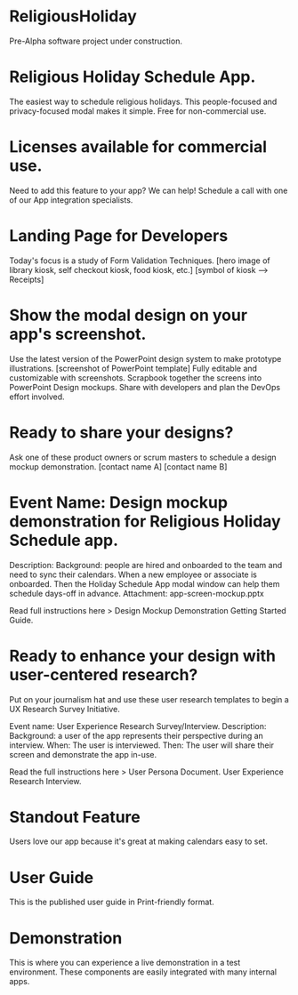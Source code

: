 # ReligiousHoliday
Pre-Alpha software project under construction.

# Religious Holiday Schedule App.
The easiest way to schedule religious holidays.
This people-focused and privacy-focused modal makes it simple.
Free for non-commercial use.

# Licenses available for commercial use.
Need to add this feature to your app? We can help!
Schedule a call with one of our App integration specialists.

# Landing Page for Developers
Today's focus is a study of Form Validation Techniques.
[hero image of library kiosk, self checkout kiosk, food kiosk, etc.]
[symbol of kiosk --> Receipts]

# Show the modal design on your app's screenshot.
Use the latest version of the PowerPoint design system to make prototype illustrations.
[screenshot of PowerPoint template] Fully editable and customizable with screenshots.
Scrapbook together the screens into PowerPoint Design mockups.
Share with developers and plan the DevOps effort involved.

# Ready to share your designs?
Ask one of these product owners or scrum masters to schedule a design mockup demonstration.
[contact name A]
[contact name B]

# Event Name: Design mockup demonstration for Religious Holiday Schedule app.
Description: 
Background: people are hired and onboarded to the team and need to sync their calendars. 
When a new employee or associate is onboarded. 
Then the Holiday Schedule App modal window can help them schedule days-off in advance.
Attachment: app-screen-mockup.pptx

Read full instructions here > Design Mockup Demonstration Getting Started Guide.

# Ready to enhance your design with user-centered research?
Put on your journalism hat and use these user research templates to begin a UX Research Survey Initiative.

Event name: User Experience Research Survey/Interview.
Description:
Background: a user of the app represents their perspective during an interview.
When: The user is interviewed.
Then: The user will share their screen and demonstrate the app in-use.

Read the full instructions here > User Persona Document. User Experience Research Interview.

# Standout Feature
Users love our app because it's great at making calendars easy to set.

# User Guide
This is the published user guide in Print-friendly format.

# Demonstration
This is where you can experience a live demonstration in a test environment.
These components are easily integrated with many internal apps.
